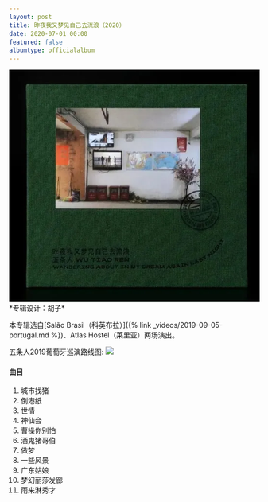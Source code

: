 ```yaml
---
layout: post
title: 昨夜我又梦见自己去流浪（2020）
date: 2020-07-01 00:00
featured: false
albumtype: officialalbum
---
```

<img src="/assets/imgs/wandering2020.webp">
*专辑设计：胡子*

本专辑选自[Salão Brasil（科英布拉）]({% link _videos/2019-09-05-portugal.md %})、Atlas Hostel（莱里亚）两场演出。

五条人2019葡萄牙巡演路线图:
![](https://inews.gtimg.com/newsapp_bt/0/11625732474/1000)

#### 曲目

1. 城市找猪
2. 倒港纸
3. 世情
4. 神仙会
5. 曹操你别怕
6. 酒鬼猪哥伯
7. 做梦
8. 一些风景
9. 广东姑娘
10. 梦幻丽莎发廊
11. 雨来淋秀才